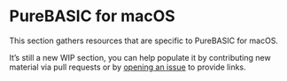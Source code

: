 PureBASIC for macOS
===================

This section gathers resources that are specific to PureBASIC for macOS.

It’s still a new WIP section, you can help populate it by contributing new material via pull requests or by [opening an issue](https://github.com/tajmone/purebasic-archives/issues/new) to provide links.
